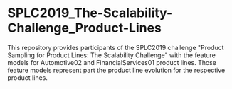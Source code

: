 # SPLC2019_The-Scalability-Challenge_Product-Lines

This repository provides participants of the SPLC2019 challenge "Product Sampling for Product Lines: The Scalability Challenge" with the feature models for Automotive02 and FinancialServices01 product lines. Those feature models represent part the product line evolution for the respective product lines. 

